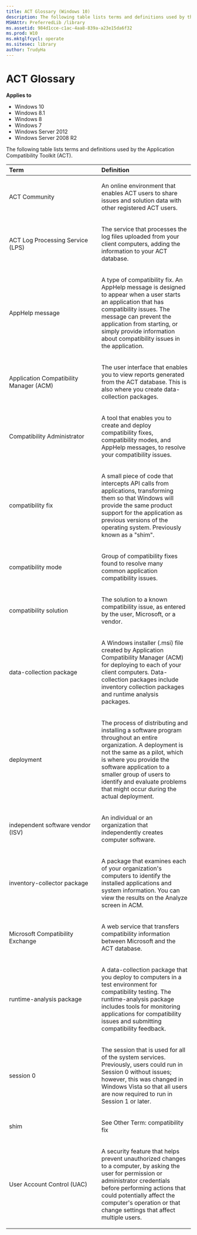 ```yaml
---
title: ACT Glossary (Windows 10)
description: The following table lists terms and definitions used by the Application Compatibility Toolkit (ACT).
MSHAttr: PreferredLib /library
ms.assetid: 984d1cce-c1ac-4aa8-839a-a23e15da6f32
ms.prod: W10
ms.mktglfcycl: operate
ms.sitesec: library
author: TrudyHa
---
```


# ACT Glossary


**Applies to**

-   Windows 10
-   Windows 8.1
-   Windows 8
-   Windows 7
-   Windows Server 2012
-   Windows Server 2008 R2

The following table lists terms and definitions used by the Application Compatibility Toolkit (ACT).

<table>
<colgroup>
<col width="50%" />
<col width="50%" />
</colgroup>
<thead>
<tr class="header">
<th align="left">Term</th>
<th align="left">Definition</th>
</tr>
</thead>
<tbody>
<tr class="odd">
<td align="left"><p>ACT Community</p></td>
<td align="left"><p>An online environment that enables ACT users to share issues and solution data with other registered ACT users.</p></td>
</tr>
<tr class="even">
<td align="left"><p>ACT Log Processing Service (LPS)</p></td>
<td align="left"><p>The service that processes the log files uploaded from your client computers, adding the information to your ACT database.</p></td>
</tr>
<tr class="odd">
<td align="left"><p>AppHelp message</p></td>
<td align="left"><p>A type of compatibility fix. An AppHelp message is designed to appear when a user starts an application that has compatibility issues. The message can prevent the application from starting, or simply provide information about compatibility issues in the application.</p></td>
</tr>
<tr class="even">
<td align="left"><p>Application Compatibility Manager (ACM)</p></td>
<td align="left"><p>The user interface that enables you to view reports generated from the ACT database. This is also where you create data-collection packages.</p></td>
</tr>
<tr class="odd">
<td align="left"><p>Compatibility Administrator</p></td>
<td align="left"><p>A tool that enables you to create and deploy compatibility fixes, compatibility modes, and AppHelp messages, to resolve your compatibility issues.</p></td>
</tr>
<tr class="even">
<td align="left"><p>compatibility fix</p></td>
<td align="left"><p>A small piece of code that intercepts API calls from applications, transforming them so that Windows will provide the same product support for the application as previous versions of the operating system. Previously known as a &quot;shim&quot;.</p></td>
</tr>
<tr class="odd">
<td align="left"><p>compatibility mode</p></td>
<td align="left"><p>Group of compatibility fixes found to resolve many common application compatibility issues.</p></td>
</tr>
<tr class="even">
<td align="left"><p>compatibility solution</p></td>
<td align="left"><p>The solution to a known compatibility issue, as entered by the user, Microsoft, or a vendor.</p></td>
</tr>
<tr class="odd">
<td align="left"><p>data-collection package</p></td>
<td align="left"><p>A Windows installer (.msi) file created by Application Compatibility Manager (ACM) for deploying to each of your client computers. Data-collection packages include inventory collection packages and runtime analysis packages.</p></td>
</tr>
<tr class="even">
<td align="left"><p>deployment</p></td>
<td align="left"><p>The process of distributing and installing a software program throughout an entire organization. A deployment is not the same as a pilot, which is where you provide the software application to a smaller group of users to identify and evaluate problems that might occur during the actual deployment.</p></td>
</tr>
<tr class="odd">
<td align="left"><p>independent software vendor (ISV)</p></td>
<td align="left"><p>An individual or an organization that independently creates computer software.</p></td>
</tr>
<tr class="even">
<td align="left"><p>inventory-collector package</p></td>
<td align="left"><p>A package that examines each of your organization's computers to identify the installed applications and system information. You can view the results on the Analyze screen in ACM.</p></td>
</tr>
<tr class="odd">
<td align="left"><p>Microsoft Compatibility Exchange</p></td>
<td align="left"><p>A web service that transfers compatibility information between Microsoft and the ACT database.</p></td>
</tr>
<tr class="even">
<td align="left"><p>runtime-analysis package</p></td>
<td align="left"><p>A data-collection package that you deploy to computers in a test environment for compatibility testing. The runtime-analysis package includes tools for monitoring applications for compatibility issues and submitting compatibility feedback.</p></td>
</tr>
<tr class="odd">
<td align="left"><p>session 0</p></td>
<td align="left"><p>The session that is used for all of the system services. Previously, users could run in Session 0 without issues; however, this was changed in Windows Vista so that all users are now required to run in Session 1 or later.</p></td>
</tr>
<tr class="even">
<td align="left"><p>shim</p></td>
<td align="left"><p>See Other Term: compatibility fix</p></td>
</tr>
<tr class="odd">
<td align="left"><p>User Account Control (UAC)</p></td>
<td align="left"><p>A security feature that helps prevent unauthorized changes to a computer, by asking the user for permission or administrator credentials before performing actions that could potentially affect the computer's operation or that change settings that affect multiple users.</p></td>
</tr>
</tbody>
</table>

 

 

 





